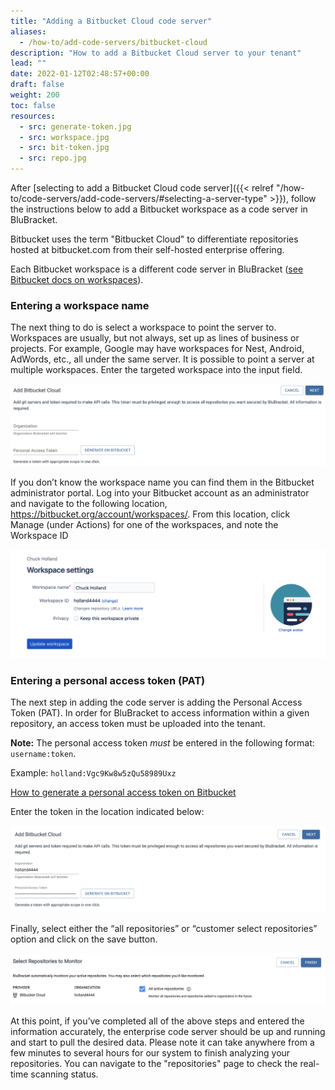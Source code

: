 ```yaml
---
title: "Adding a Bitbucket Cloud code server"
aliases:
  - /how-to/add-code-servers/bitbucket-cloud
description: "How to add a Bitbucket Cloud server to your tenant"
lead: ""
date: 2022-01-12T02:48:57+00:00
draft: false
weight: 200
toc: false
resources:
  - src: generate-token.jpg
  - src: workspace.jpg
  - src: bit-token.jpg
  - src: repo.jpg
---
```


After [selecting to add a Bitbucket Cloud code server]({{< relref "/how-to/code-servers/add-code-servers/#selecting-a-server-type" >}}), follow the instructions below to add a Bitbucket workspace as a code server in BluBracket.

Bitbucket uses the term "Bitbucket Cloud" to differentiate repositories hosted at bitbucket.com from their self-hosted enterprise offering.

Each Bitbucket workspace is a different code server in BluBracket ([see Bitbucket docs on workspaces](https://support.atlassian.com/bitbucket-cloud/docs/what-is-a-workspace/)).

### Entering a workspace name

The next thing to do is select a workspace to point the server to.  Workspaces are usually, but not always, set up as lines of business or projects.  For example, Google may have workspaces for Nest, Android, AdWords, etc., all under the same server.  It is possible to point a server at multiple workspaces. Enter the targeted workspace into the input field.

![generate token screenshot](generate-token.jpg)

If you don’t know the workspace name you can find them in the Bitbucket administrator portal.  Log into your Bitbucket account as an administrator and navigate to the following location, https://bitbucket.org/account/workspaces/.  From this location, click Manage (under Actions) for one of the workspaces, and note the Workspace ID

![workspace screenshot](workspace.jpg)

### Entering a personal access token (PAT)

The next step in adding the code server is adding the Personal Access Token (PAT). In order for BluBracket to access information within a given repository, an access token must be uploaded into the tenant.

**Note:** The personal access token _must_ be entered in the following format: `username:token`.

Example: `holland:Vgc9Kw8w5zQu58989Uxz`

[How to generate a personal access token on Bitbucket](/how-to/code-servers/add-code-servers/bitbucket-cloud/generate-pat/)

Enter the token in the location indicated below:

![bitbucket token screenshot](bit-token.jpg)

Finally, select either the “all repositories” or “customer select repositories” option and click on the save button.

![repo screenshot](repo.jpg)

At this point, if you’ve completed all of the above steps and entered the information accurately, the enterprise code server should be up and running and start to pull the desired data. Please note it can take anywhere from a few minutes to several hours for our system to finish analyzing your repositories. You can navigate to the "repositories" page to check the real-time scanning status.
